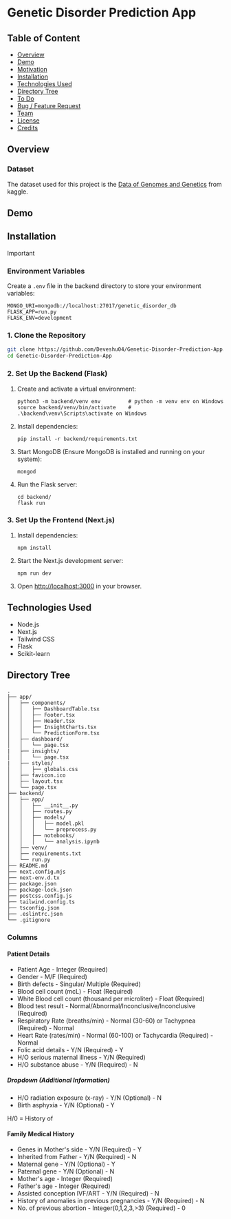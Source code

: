 # Genetic Disorder Prediction App

## Table of Content
  * [Overview](#overview)
  * [Demo](#demo)
  * [Motivation](#motivation)
  * [Installation](#installation)
  * [Technologies Used](#technologies-used)
  * [Directory Tree](#directory-tree)
  * [To Do](#to-do)
  * [Bug / Feature Request](#bug--feature-request)
  * [Team](#team)
  * [License](#license)
  * [Credits](#credits)


## Overview


### Dataset
The dataset used for this project is the [Data of Genomes and Genetics](https://www.kaggle.com/datasets/aryarishabh/of-genomes-and-genetics-hackerearth-ml-challenge) from kaggle.


## Demo





## Installation

> [!IMPORTANT]
> ### Environment Variables
> Create a `.env` file in the backend directory to store your environment variables:
> ```
> MONGO_URI=mongodb://localhost:27017/genetic_disorder_db
> FLASK_APP=run.py
> FLASK_ENV=development
> ```

### 1. Clone the Repository

```sh
git clone https://github.com/Deveshu04/Genetic-Disorder-Prediction-App.git
cd Genetic-Disorder-Prediction-App
```

### 2. Set Up the Backend (Flask)

1. Create and activate a virtual environment:
    ```
    python3 -m backend/venv env         # python -m venv env on Windows
    source backend/venv/bin/activate    # .\backend\venv\Scripts\activate on Windows
    ```

2. Install dependencies:
    ```
    pip install -r backend/requirements.txt
    ```

3. Start MongoDB (Ensure MongoDB is installed and running on your system):
    ```
    mongod
    ```

4. Run the Flask server:
    ```
    cd backend/
    flask run
    ````

### 3. Set Up the Frontend (Next.js)
1. Install dependencies:
    ```
    npm install
    ```

2. Start the Next.js development server:
    ```
    npm run dev
    ```

3. Open [http://localhost:3000](http://localhost:3000) in your browser.



## Technologies Used
- Node.js
- Next.js
- Tailwind CSS
- Flask
- Scikit-learn

## Directory Tree
```
.
├── app/
│   ├── components/
│   │   ├── DashboardTable.tsx
│   │   ├── Footer.tsx
│   │   ├── Header.tsx
│   │   ├── InsightCharts.tsx
│   │   └── PredictionForm.tsx
│   ├── dashboard/
│   │   └── page.tsx
|   ├── insights/
│   │   └── page.tsx
|   ├── styles/
│   │   ├── globals.css
│   ├── favicon.ico
│   ├── layout.tsx
│   └── page.tsx
├── backend/
│   ├── app/
│   │   ├── __init__.py
│   │   ├── routes.py
│   │   ├── models/
│   │   │   ├── model.pkl
│   │   │   └── preprocess.py
│   │   ├── notebooks/
│   │   │   └── analysis.ipynb
│   ├── venv/
│   ├── requirements.txt
│   └── run.py
├── README.md
├── next.config.mjs
├── next-env.d.tx
├── package.json
├── package-lock.json
├── postcss.config.js
├── tailwind.config.ts
├── tsconfig.json
├── .eslintrc.json
└── .gitignore
```


### Columns
#### Patient Details
- Patient Age - Integer (Required)
- Gender - M/F (Required)
- Birth defects - Singular/ Multiple (Required)
- Blood cell count (mcL) - Float (Required)
- White Blood cell count (thousand per microliter) - Float (Required)
- Blood test result - Normal/Abnormal/Inconclusive/Inconclusive (Required)
- Respiratory Rate (breaths/min) - Normal (30-60) or Tachypnea (Required) - Normal
- Heart Rate (rates/min) - Normal (60-100) or Tachycardia (Required) - Normal
- Folic acid details - Y/N (Required) - Y
- H/O serious maternal illness - Y/N (Required)
- H/O substance abuse - Y/N (Required) - N

##### Dropdown (Additional Information)
- H/O radiation exposure (x-ray) - Y/N (Optional) - N
- Birth asphyxia - Y/N (Optional) - Y

H/0 = History of

#### Family Medical History
- Genes in Mother's side - Y/N (Required) - Y
- Inherited from Father - Y/N (Required) - N
- Maternal gene - Y/N (Optional) - Y
- Paternal gene - Y/N (Optional) - N
- Mother's age - Integer (Required)
- Father's age - Integer (Required)
- Assisted conception IVF/ART - Y/N (Required) - N
- History of anomalies in previous pregnancies - Y/N (Required) - N
- No. of previous abortion - Integer(0,1,2,3,>3) (Required) - 0
